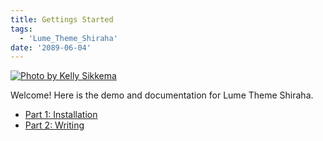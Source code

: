 ```yaml
---
title: Gettings Started
tags:
  - 'Lume_Theme_Shiraha'
date: '2089-06-04'
---
```


[![Photo by Kelly Sikkema](https://images.unsplash.com/photo-1478265409131-1f65c88f965c?w=720)](https://unsplash.com/photos/hSPVuakrJqs)

Welcome! Here is the demo and documentation for Lume Theme Shiraha.

- [Part 1: Installation](../part-1-installation/)
- [Part 2: Writing](../part-2-writing/)
